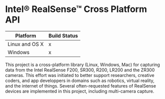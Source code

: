# Intel® RealSense™ Cross Platform API

Platform | Build Status |
-------- | ------------ |
Linux and OS X | x |
Windows | x |

This project is a cross-platform library (Linux, Windows, Mac) for capturing data from the Intel RealSense F200, SR300, R200, LR200 and the ZR300 cameras. This effort was initiated to better support researchers, creative coders, and app developpers in domains such as robotics, virtual reality, and the internet of things. Several often-requested features of RealSense devices are implemented in this project, including multi-camera capture.
